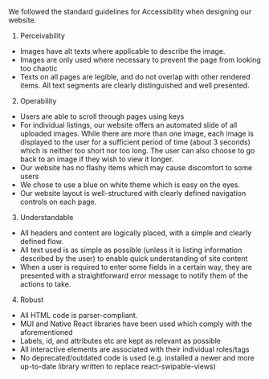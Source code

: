 We followed the standard guidelines for Accessibility when designing our website. 
1. Perceivability
- Images have alt texts where applicable to describe the image. 
- Images are only used where necessary to prevent the page from looking too chaotic
- Texts on all pages are legible, and do not overlap with other rendered items. All text segments are clearly distinguished and well presented.

2. Operability
- Users are able to scroll through pages using keys
- For individual listings, our website offers an automated slide of all uploaded images. While there are more than one image, each image is displayed to the user for a sufficient period of time (about 3 seconds) which is neither too short nor too long. The user can also choose to go back to an image if they wish to view it longer.
- Our website has no flashy items which may cause discomfort to some users
- We chose to use a blue on white theme which is easy on the eyes. 
- Our website layout is well-structured with clearly defined navigation controls on each page. 

3. Understandable
- All headers and content are logically placed, with a simple and clearly defined flow. 
- All text used is as simple as possible (unless it is listing information described by the user) to enable quick understanding of site content
- When a user is required to enter some fields in a certain way, they are presented with a straightforward error message to notify them of the actions to take.

4. Robust
- All HTML code is parser-compliant.
- MUI and Native React libraries have been used which comply with the aforementioned
- Labels, id, and attributes etc are kept as relevant as possible
- All interactive elements are associated with their individual roles/tags
- No deprecated/outdated code is used (e.g. installed a newer and more up-to-date library written to replace react-swipable-views)
